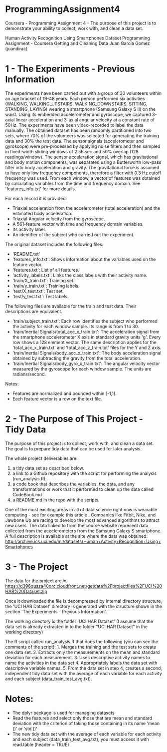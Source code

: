# ProgrammingAssignment4
Coursera - Programming Assignment 4 - The purpose of this project is to demonstrate your ability to collect, work with, and clean a data set.

Human Activity Recognition Using Smartphones Dataset
Programming Assignment - Coursera Getting and Cleaning Data
Juan Garcia Gomez (juandirac)


1 - The Experiments - Previous Information
==========================================

The experiments have been carried out with a group of 30 volunteers within an age bracket of 19-48 years. Each person performed six activities (WALKING, WALKING_UPSTAIRS, WALKING_DOWNSTAIRS, SITTING, STANDING, LAYING) wearing a smartphone (Samsung Galaxy S II) on the waist. Using its embedded accelerometer and gyroscope, we captured 3-axial linear acceleration and 3-axial angular velocity at a constant rate of 50Hz. The experiments have been video-recorded to label the data manually. The obtained dataset has been randomly partitioned into two sets, where 70% of the volunteers was selected for generating the training data and 30% the test data. 
The sensor signals (accelerometer and gyroscope) were pre-processed by applying noise filters and then sampled in fixed-width sliding windows of 2.56 sec and 50% overlap (128 readings/window). The sensor acceleration signal, which has gravitational and body motion components, was separated using a Butterworth low-pass filter into body acceleration and gravity. The gravitational force is assumed to have only low frequency components, therefore a filter with 0.3 Hz cutoff frequency was used. From each window, a vector of features was obtained by calculating variables from the time and frequency domain. See 'features_info.txt' for more details. 

For each record it is provided:

- Triaxial acceleration from the accelerometer (total acceleration) and the estimated body acceleration.
- Triaxial Angular velocity from the gyroscope. 
- A 561-feature vector with time and frequency domain variables. 
- Its activity label. 
- An identifier of the subject who carried out the experiment.

The original dataset includes the following files:

- 'README.txt'
- 'features_info.txt': Shows information about the variables used on the feature vector.
- 'features.txt': List of all features.
- 'activity_labels.txt': Links the class labels with their activity name.
- 'train/X_train.txt': Training set.
- 'train/y_train.txt': Training labels.
- 'test/X_test.txt': Test set.
- 'test/y_test.txt': Test labels.

The following files are available for the train and test data. Their descriptions are equivalent. 

- 'train/subject_train.txt': Each row identifies the subject who performed the activity for each window sample. Its range is from 1 to 30. 
- 'train/Inertial Signals/total_acc_x_train.txt': The acceleration signal from the smartphone accelerometer X axis in standard gravity units 'g'. Every row shows a 128 element vector. The same description applies for the 'total_acc_x_train.txt' and 'total_acc_z_train.txt' files for the Y and Z axis. 
- 'train/Inertial Signals/body_acc_x_train.txt': The body acceleration signal obtained by subtracting the gravity from the total acceleration. 
- 'train/Inertial Signals/body_gyro_x_train.txt': The angular velocity vector measured by the gyroscope for each window sample. The units are radians/second. 

Notes: 

- Features are normalized and bounded within [-1,1].
- Each feature vector is a row on the text file.


2 - The Purpose of This Project - Tidy Data
===========================================

The purpose of this project is to collect, work with, and clean a data set. The goal is to prepare tidy data that can be used for later analysis.

The whole project deliverables are:
1) a tidy data set as described below.
2) a link to a Github repository with the script for performing the analysis (run_analysis.R).
3) a code book that describes the variables, the data, and any transformations or work that it performed to clean up the data called CodeBook.md
4) a README.md in the repo with the scripts.

One of the most exciting areas in all of data science right now is wearable computing - see for example this article . Companies like Fitbit, Nike, and Jawbone Up are racing to develop the most advanced algorithms to attract new users. The data linked to from the course website represent data collected from the accelerometers from the Samsung Galaxy S smartphone.
A full description is available at the site where the data was obtained: http://archive.ics.uci.edu/ml/datasets/Human+Activity+Recognition+Using+Smartphones 


3 - The Project
===============

The data for the project are in: https://d396qusza40orc.cloudfront.net/getdata%2Fprojectfiles%2FUCI%20HAR%20Dataset.zip

Once it downloaded the file is decompressed by internal directory structure, the 'UCI HAR Dataset' directory is generated with the structure shown in the section 'The Experiments - Previous Information'.

The working directory is the folder 'UCI HAR Dataset' (I assume that the data set is already extracted in to the folder "UCI HAR Dataset" in the working directory)

The R script called run_analysis.R that does the following (you can see the comments of the script):
	1. Merges the training and the test sets to create one data set.
	2. Extracts only the measurements on the mean and standard deviation for each measurement. 
	3. Uses descriptive activity names to name the activities in the data set
	4. Appropriately labels the data set with descriptive variable names. 
	5. From the data set in step 4, creates a second, independent tidy data set with the average of each variable for each activity and each subject (data_train_test_avg.txt).

Notes: 
======
- The dplyr package is used for managing datasets
- Read the features and select only those that are mean and standard deviation with the criterion of taking those containing in its name 'mean ()' or 'std ()'
- The new tidy data set with the average of each variable for each activity and each subject (data_train_test_avg.txt), you must access it with read.table (header = TRUE)
